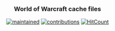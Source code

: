 <div align="center">
    <h3 align="center">
    	World of Warcraft cache files
    </h3>
</div>

<div align="center">
	
[![maintained](https://img.shields.io/maintenance/yes/2020?label=maintained&style=flat-square)](https://github.com/kelaun/WoW-Cache/commits/master) [![contributions](https://img.shields.io/badge/contribution-welcome-brightgreen&?style=flat-square)](https://github.com/kelaun/WoW-Cache/pulls) [![HitCount](http://hits.dwyl.com/kelaun/WoW-Cache.svg)](http://hits.dwyl.com/kelaun/WoW-Cache)

</div>
